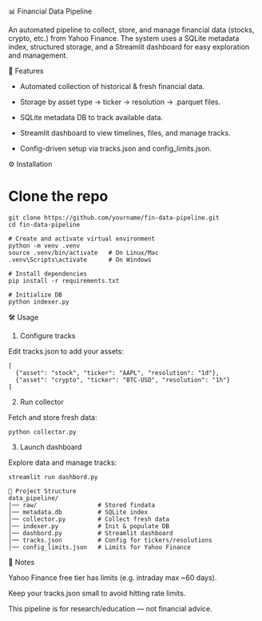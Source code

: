 📊 Financial Data Pipeline

An automated pipeline to collect, store, and manage financial data (stocks, crypto, etc.) from Yahoo Finance.
The system uses a SQLite metadata index, structured storage, and a Streamlit dashboard for easy exploration and management.

🚀 Features

- Automated collection of historical & fresh financial data.

- Storage by asset type → ticker → resolution → .parquet files.

- SQLite metadata DB to track available data.

- Streamlit dashboard to view timelines, files, and manage tracks.

- Config-driven setup via tracks.json and config_limits.json.

⚙️ Installation
# Clone the repo
```
git clone https://github.com/yourname/fin-data-pipeline.git
cd fin-data-pipeline

# Create and activate virtual environment
python -m venv .venv
source .venv/bin/activate   # On Linux/Mac
.venv\Scripts\activate      # On Windows

# Install dependencies
pip install -r requirements.txt

# Initialize DB
python indexer.py
```

🛠 Usage
1. Configure tracks

Edit tracks.json to add your assets:
```
[
  {"asset": "stock", "ticker": "AAPL", "resolution": "1d"},
  {"asset": "crypto", "ticker": "BTC-USD", "resolution": "1h"}
]
```

2. Run collector

Fetch and store fresh data:
```
python collector.py
```
3. Launch dashboard

Explore data and manage tracks:
```
streamlit run dashbord.py
```
```
📂 Project Structure
data_pipeline/
│── raw/                 # Stored findata
│── metadata.db          # SQLite index
│── collector.py         # Collect fresh data
│── indexer.py           # Init & populate DB
│── dashbord.py          # Streamlit dashboard
│── tracks.json          # Config for tickers/resolutions
│── config_limits.json   # Limits for Yahoo Finance
```
📌 Notes

Yahoo Finance free tier has limits (e.g. intraday max ~60 days).

Keep your tracks.json small to avoid hitting rate limits.

This pipeline is for research/education — not financial advice.